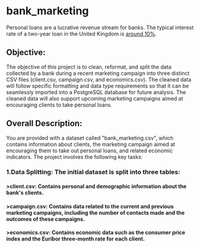 # bank_marketing
Personal loans are a lucrative revenue stream for banks.  The typical interest rate of a two-year loan in the United Kingdom is [around 10%](https://www.experian.com/blogs/ask-experian/whats-a-good-interest-rate-for-a-personal-loan/).
## Objective:
The objective of this project is to clean, reformat, and split the data collected by a bank during a recent marketing campaign into three distinct CSV files (client.csv, campaign.csv, and economics.csv). The cleaned data will follow specific formatting and data type requirements so that it can be seamlessly imported into a PostgreSQL database for future analysis. The cleaned data will also support upcoming marketing campaigns aimed at encouraging clients to take personal loans.
## Overall Description:
You are provided with a dataset called "bank_marketing.csv", which contains information about clients, the marketing campaign aimed at encouraging them to take out personal loans, and related economic indicators. The project involves the following key tasks:
### 1.Data Splitting: The initial dataset is split into three tables:
#### >client.csv: Contains personal and demographic information about the bank's clients.
#### >campaign.csv: Contains data related to the current and previous marketing campaigns, including the number of contacts made and the outcomes of these campaigns.
#### >economics.csv: Contains economic data such as the consumer price index and the Euribor three-month rate for each client.
